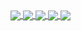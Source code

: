 <a href="https://github.com/li-ji-ji">
  <img align="center" src="https://github-readme-stats.vercel.app/api?username=li-ji-ji&show_icons=true&theme=blueberry&count_private=true" />
</a>
<a href="https://github.com/li-ji-ji">
  <img align="center" src="https://github-readme-stats.vercel.app/api/top-langs/?username=li-ji-ji&show_icons=true&theme=blueberry&count_private=true" />
</a>
<a href="https://github.com/li-ji-ji/ICTExam">
  <img align="center" src="https://github-readme-stats.vercel.app/api/pin/?username=li-ji-ji&repo=ICTExam&show_icons=true&theme=blueberry" />
</a>
<a href="https://github.com/li-ji-ji/CSP">
  <img align="center" src="https://github-readme-stats.vercel.app/api/pin/?username=li-ji-ji&repo=CSP&show_icons=true&theme=blueberry" />
</a>
<a href="https://github.com/li-ji-ji/Second">
  <img align="center" src="https://github-readme-stats.vercel.app/api/pin/?username=li-ji-ji&repo=Second&show_icons=true&theme=blueberry" />
</a>
